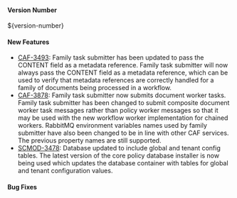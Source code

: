 #### Version Number
${version-number}

#### New Features
- [CAF-3493](https://jira.autonomy.com/browse/CAF-3493): Family task submitter has been updated to pass the CONTENT field as a metadata reference.
  Family task submitter will now always pass the CONTENT field as a metadata reference, which can be used to verify that metadata references are correctly handled for a family of documents being processed in a workflow.
- [CAF-3878](https://jira.autonomy.com/browse/CAF-3878): Family task submitter now submits document worker tasks.
  Family task submitter has been changed to submit composite document worker task messages rather than policy worker messages so that it may be used with the new workflow worker implementation for chained workers. RabbitMQ environment variables names used by family submitter have also been changed to be in line with other CAF services. The previous property names are still supported.
- [SCMOD-3478](https://jira.autonomy.com/browse/SCMOD-3478): Database updated to include global and tenant config tables.
  The latest version of the core policy database installer is now being used which updates the database container with tables for global and tenant configuration values.

#### Bug Fixes

